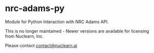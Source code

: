# nrc-adams-py

Module for Python Interaction with NRC Adams API.

This is no longer maintained - Newer versions are available for licensing from Nuclearn, Inc. 

Please contact contact@nuclearn.ai
